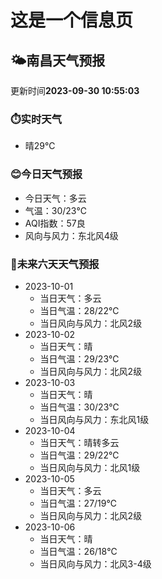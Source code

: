# 这是一个信息页 
## 🌤️**南昌**天气预报
更新时间**2023-09-30 10:55:03**
### ⏱️实时天气
- 晴29℃
### 😊今日天气预报
- 今日天气：多云
- 气温：30/23℃
- AQI指数：57良
- 风向与风力：东北风4级
### 🤩未来六天天气预报
- 2023-10-01
  - 当日天气：多云
  - 当日气温：28/22℃
  - 当日风向与风力：北风2级
- 2023-10-02
  - 当日天气：晴
  - 当日气温：29/23℃
  - 当日风向与风力：北风2级
- 2023-10-03
  - 当日天气：晴
  - 当日气温：30/23℃
  - 当日风向与风力：东北风1级
- 2023-10-04
  - 当日天气：晴转多云
  - 当日气温：29/22℃
  - 当日风向与风力：北风1级
- 2023-10-05
  - 当日天气：多云
  - 当日气温：27/19℃
  - 当日风向与风力：北风2级
- 2023-10-06
  - 当日天气：晴
  - 当日气温：26/18℃
  - 当日风向与风力：北风3-4级

